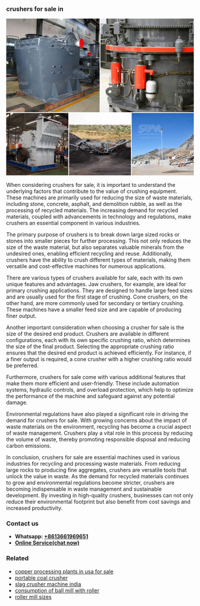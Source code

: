 <h3>crushers for sale in</h3><img src='1706768082.jpg' alt=''><p>When considering crushers for sale, it is important to understand the underlying factors that contribute to the value of crushing equipment. These machines are primarily used for reducing the size of waste materials, including stone, concrete, asphalt, and demolition rubble, as well as the processing of recycled materials. The increasing demand for recycled materials, coupled with advancements in technology and regulations, make crushers an essential component in various industries.</p><p>The primary purpose of crushers is to break down large sized rocks or stones into smaller pieces for further processing. This not only reduces the size of the waste material, but also separates valuable minerals from the undesired ones, enabling efficient recycling and reuse. Additionally, crushers have the ability to crush different types of materials, making them versatile and cost-effective machines for numerous applications.</p><p>There are various types of crushers available for sale, each with its own unique features and advantages. Jaw crushers, for example, are ideal for primary crushing applications. They are designed to handle large feed sizes and are usually used for the first stage of crushing. Cone crushers, on the other hand, are more commonly used for secondary or tertiary crushing. These machines have a smaller feed size and are capable of producing finer output.</p><p>Another important consideration when choosing a crusher for sale is the size of the desired end product. Crushers are available in different configurations, each with its own specific crushing ratio, which determines the size of the final product. Selecting the appropriate crushing ratio ensures that the desired end product is achieved efficiently. For instance, if a finer output is required, a cone crusher with a higher crushing ratio would be preferred.</p><p>Furthermore, crushers for sale come with various additional features that make them more efficient and user-friendly. These include automation systems, hydraulic controls, and overload protection, which help to optimize the performance of the machine and safeguard against any potential damage.</p><p>Environmental regulations have also played a significant role in driving the demand for crushers for sale. With growing concerns about the impact of waste materials on the environment, recycling has become a crucial aspect of waste management. Crushers play a vital role in this process by reducing the volume of waste, thereby promoting responsible disposal and reducing carbon emissions.</p><p>In conclusion, crushers for sale are essential machines used in various industries for recycling and processing waste materials. From reducing large rocks to producing fine aggregates, crushers are versatile tools that unlock the value in waste. As the demand for recycled materials continues to grow and environmental regulations become stricter, crushers are becoming indispensable in waste management and sustainable development. By investing in high-quality crushers, businesses can not only reduce their environmental footprint but also benefit from cost savings and increased productivity.</p><h3>Contact us</h3><ul><li><strong>Whatsapp:&nbsp;<a href="https://wa.me/8613661969651">+8613661969651</a></strong></li><li><a href="https://swt.shibang-china.com/?git&amp;zhl&amp;crushers for sale in"><strong>Online Service(chat now)</strong></a></li></ul><h3>Related</h3><ul><li><a href='copper processing plants in usa for sale.md'>copper processing plants in usa for sale</a></li><li><a href='portable coal crusher.md'>portable coal crusher</a></li><li><a href='slag crusher machine india.md'>slag crusher machine india</a></li><li><a href='consumption of ball mill with roller.md'>consumption of ball mill with roller</a></li><li><a href='roller mill sizes.md'>roller mill sizes</a></li></ul>